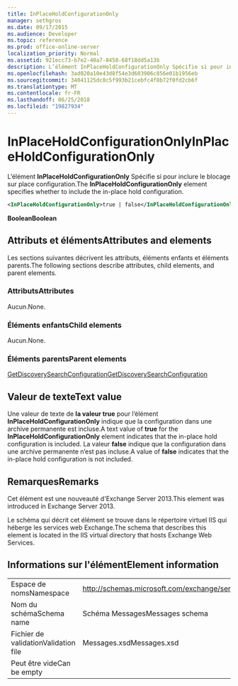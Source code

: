 ```yaml
---
title: InPlaceHoldConfigurationOnly
manager: sethgros
ms.date: 09/17/2015
ms.audience: Developer
ms.topic: reference
ms.prod: office-online-server
localization_priority: Normal
ms.assetid: 921ecc73-b7e2-40a7-8458-68f18dd5a13b
description: L’élément InPlaceHoldConfigurationOnly Spécifie si pour inclure le blocage sur place configuration.
ms.openlocfilehash: 3ad020a10e43d8f54e3d603906c856e01b1956eb
ms.sourcegitcommit: 34041125dc8c5f993b21cebfc4f8b72f0fd2cb6f
ms.translationtype: MT
ms.contentlocale: fr-FR
ms.lasthandoff: 06/25/2018
ms.locfileid: "19827934"
---
```

# <a name="inplaceholdconfigurationonly"></a><span data-ttu-id="eb039-103">InPlaceHoldConfigurationOnly</span><span class="sxs-lookup"><span data-stu-id="eb039-103">InPlaceHoldConfigurationOnly</span></span>

<span data-ttu-id="eb039-104">L’élément **InPlaceHoldConfigurationOnly** Spécifie si pour inclure le blocage sur place configuration.</span><span class="sxs-lookup"><span data-stu-id="eb039-104">The **InPlaceHoldConfigurationOnly** element specifies whether to include the in-place hold configuration.</span></span> 
  
```XML
<InPlaceHoldConfigurationOnly>true | false</InPlaceHoldConfigurationOnly>
```

 <span data-ttu-id="eb039-105">**Boolean**</span><span class="sxs-lookup"><span data-stu-id="eb039-105">**Boolean**</span></span>
## <a name="attributes-and-elements"></a><span data-ttu-id="eb039-106">Attributs et éléments</span><span class="sxs-lookup"><span data-stu-id="eb039-106">Attributes and elements</span></span>

<span data-ttu-id="eb039-107">Les sections suivantes décrivent les attributs, éléments enfants et éléments parents.</span><span class="sxs-lookup"><span data-stu-id="eb039-107">The following sections describe attributes, child elements, and parent elements.</span></span>
  
### <a name="attributes"></a><span data-ttu-id="eb039-108">Attributs</span><span class="sxs-lookup"><span data-stu-id="eb039-108">Attributes</span></span>

<span data-ttu-id="eb039-109">Aucun.</span><span class="sxs-lookup"><span data-stu-id="eb039-109">None.</span></span>
  
### <a name="child-elements"></a><span data-ttu-id="eb039-110">Éléments enfants</span><span class="sxs-lookup"><span data-stu-id="eb039-110">Child elements</span></span>

<span data-ttu-id="eb039-111">Aucun.</span><span class="sxs-lookup"><span data-stu-id="eb039-111">None.</span></span>
  
### <a name="parent-elements"></a><span data-ttu-id="eb039-112">Éléments parents</span><span class="sxs-lookup"><span data-stu-id="eb039-112">Parent elements</span></span>

[<span data-ttu-id="eb039-113">GetDiscoverySearchConfiguration</span><span class="sxs-lookup"><span data-stu-id="eb039-113">GetDiscoverySearchConfiguration</span></span>](getdiscoverysearchconfiguration.md)
  
## <a name="text-value"></a><span data-ttu-id="eb039-114">Valeur de texte</span><span class="sxs-lookup"><span data-stu-id="eb039-114">Text value</span></span>

<span data-ttu-id="eb039-115">Une valeur de texte de **la valeur true** pour l’élément **InPlaceHoldConfigurationOnly** indique que la configuration dans une archive permanente est incluse.</span><span class="sxs-lookup"><span data-stu-id="eb039-115">A text value of **true** for the **InPlaceHoldConfigurationOnly** element indicates that the in-place hold configuration is included.</span></span> <span data-ttu-id="eb039-116">La valeur **false** indique que la configuration dans une archive permanente n’est pas incluse.</span><span class="sxs-lookup"><span data-stu-id="eb039-116">A value of **false** indicates that the in-place hold configuration is not included.</span></span> 
  
## <a name="remarks"></a><span data-ttu-id="eb039-117">Remarques</span><span class="sxs-lookup"><span data-stu-id="eb039-117">Remarks</span></span>

<span data-ttu-id="eb039-118">Cet élément est une nouveauté d'Exchange Server 2013.</span><span class="sxs-lookup"><span data-stu-id="eb039-118">This element was introduced in Exchange Server 2013.</span></span>
  
<span data-ttu-id="eb039-119">Le schéma qui décrit cet élément se trouve dans le répertoire virtuel IIS qui héberge les services web Exchange.</span><span class="sxs-lookup"><span data-stu-id="eb039-119">The schema that describes this element is located in the IIS virtual directory that hosts Exchange Web Services.</span></span>
  
## <a name="element-information"></a><span data-ttu-id="eb039-120">Informations sur l'élément</span><span class="sxs-lookup"><span data-stu-id="eb039-120">Element information</span></span>

|||
|:-----|:-----|
|<span data-ttu-id="eb039-121">Espace de noms</span><span class="sxs-lookup"><span data-stu-id="eb039-121">Namespace</span></span>  <br/> |http://schemas.microsoft.com/exchange/services/2006/messages  <br/> |
|<span data-ttu-id="eb039-122">Nom du schéma</span><span class="sxs-lookup"><span data-stu-id="eb039-122">Schema name</span></span>  <br/> |<span data-ttu-id="eb039-123">Schéma Messages</span><span class="sxs-lookup"><span data-stu-id="eb039-123">Messages schema</span></span>  <br/> |
|<span data-ttu-id="eb039-124">Fichier de validation</span><span class="sxs-lookup"><span data-stu-id="eb039-124">Validation file</span></span>  <br/> |<span data-ttu-id="eb039-125">Messages.xsd</span><span class="sxs-lookup"><span data-stu-id="eb039-125">Messages.xsd</span></span>  <br/> |
|<span data-ttu-id="eb039-126">Peut être vide</span><span class="sxs-lookup"><span data-stu-id="eb039-126">Can be empty</span></span>  <br/> ||
   

